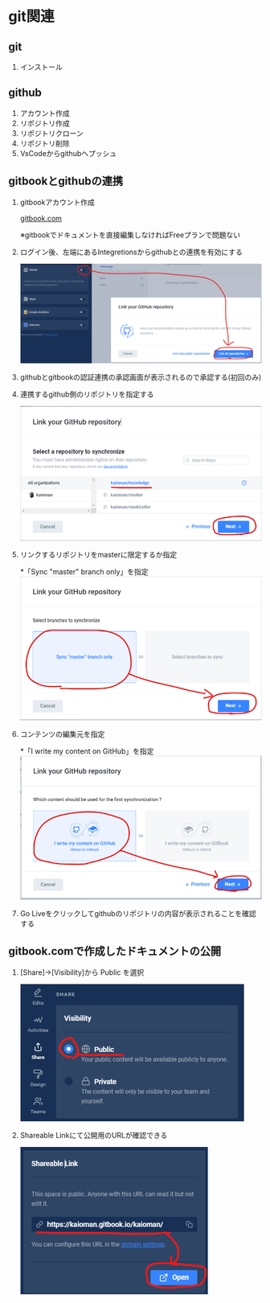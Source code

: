 # git関連

## git

1. インストール

## github

1. アカウント作成
2. リポジトリ作成
3. リポジトリクローン
4. リポジトリ削除
5. VsCodeからgithubへプッシュ

## gitbookとgithubの連携

1. gitbookアカウント作成

   [gitbook.com](https://www.gitbook.com/)

   ※gitbookでドキュメントを直接編集しなければFreeプランで問題ない

2. ログイン後、左端にあるIntegretionsからgithubとの連携を有効にする

   ![integretions](img/github_to_gitbook_01.png)

3. githubとgitbookの認証連携の承認画面が表示されるので承認する(初回のみ)

4. 連携するgithub側のリポジトリを指定する

   ![Authority](img/github_to_gitbook_03.png)

5. リンクするリポジトリをmasterに限定するか指定

   *「Sync "master" branch only」を指定
   ![linkRepo](img/github_to_gitbook_02.png)

6. コンテンツの編集元を指定

   *「I write my content on GitHub」を指定
   ![linkRepo](img/github_to_gitbook_04.png)

7. Go Liveをクリックしてgithubのリポジトリの内容が表示されることを確認する

## gitbook.comで作成したドキュメントの公開

1. [Share]→[Visibility]から Public を選択

   ![SharedSetting](06.git/../img/github_to_gitbook_05.png)

2. Shareable Linkにて公開用のURLが確認できる

   ![ShareableLink](06.git/../img/github_to_gitbook_06.png)
